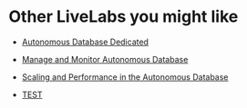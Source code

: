 # Other LiveLabs you might like


- [Autonomous Database Dedicated](https://apexapps.oracle.com/pls/apex/dbpm/r/livelabs/view-workshop?wid=677)

- [Manage and Monitor Autonomous Database](https://apexapps.oracle.com/pls/apex/dbpm/r/livelabs/view-workshop?wid=553)

- [Scaling and Performance in the Autonomous Database](https://apexapps.oracle.com/pls/apex/dbpm/r/livelabs/view-workshop?wid=608)

- [TEST](google.com)
